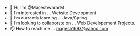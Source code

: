 - 👋 Hi, I’m @MageshwaranM
- 👀 I’m interested in ... Website Development
- 🌱 I’m currently learning ... Java/Spring
- 💞️ I’m looking to collaborate on ... Web Developement Projects.
- 📫 How to reach me ... magesh1698@yahoo.com

<!---
MageshwaranM/MageshwaranM is a ✨ special ✨ repository because its `README.md` (this file) appears on your GitHub profile.
You can click the Preview link to take a look at your changes.
--->
